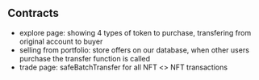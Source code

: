 ## Contracts

- explore page: showing 4 types of token to purchase, transfering from original account to buyer
- selling from portfolio: store offers on our database, when other users purchase the transfer function is called
- trade page: safeBatchTransfer for all NFT <> NFT transactions
